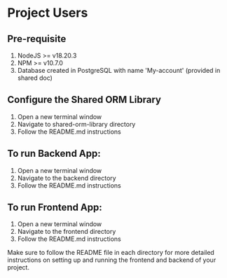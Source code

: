 # Project Users

## Pre-requisite
1. NodeJS >= v18.20.3
2. NPM >= v10.7.0
3. Database created in PostgreSQL with name 'My-account' (provided in shared doc)

## Configure the Shared ORM Library
1. Open a new terminal window
2. Navigate to shared-orm-library directory
3. Follow the README.md instructions

## To run Backend App:

1. Open a new terminal window
2. Navigate to the backend directory
3. Follow the README.md instructions

## To run Frontend App:

1. Open a new terminal window
2. Navigate to the frontend directory
3. Follow the README.md instructions


Make sure to follow the README file in each directory for more detailed instructions on setting up and running the frontend and backend of your project.
